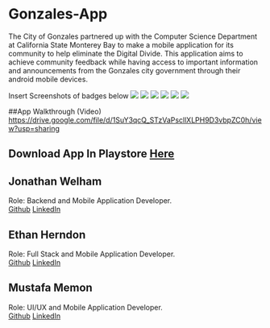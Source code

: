 # Gonzales-App
The City of Gonzales partnered up with the Computer Science Department at California State Monterey Bay to make a mobile application for its community to help eliminate the Digital Divide. This application aims to achieve community feedback while having access to important information and announcements from the Gonzales city government through their android mobile devices.

Insert Screenshots of badges below
![](https://img.shields.io/github/last-commit/Jonathan-Welham/CityOfGonzalessApp)
![](https://img.shields.io/github/repo-size/Jonathan-Welham/CityOfGonzalessApp)
![](https://img.shields.io/github/contributors/Jonathan-Welham/CityOfGonzalessApp)
![](https://img.shields.io/github/languages/top/Jonathan-Welham/CityOfGonzalessApp) 
![](https://img.shields.io/github/stars/Jonathan-Welham/CityOfGonzalessApp)
![](https://img.shields.io/github/forks/Jonathan-Welham/CityOfGonzalessApp?style=social)

<!-- # Game Images: -->    
<!-- <p float="left"> -->
<!--   <img src="https://raw.githubusercontent.com/HerndonE/RTS-Game-Using-Unity/main/Documents/Images/Image1.png" width="400" /> -->
<!--   <img src="https://raw.githubusercontent.com/HerndonE/RTS-Game-Using-Unity/main/Documents/Images/Image2.png" width="400" />  -->
<!--   <img src="https://raw.githubusercontent.com/HerndonE/RTS-Game-Using-Unity/main/Documents/Images/Image3.png" width="400" /> -->
<!--   <img src="https://raw.githubusercontent.com/HerndonE/RTS-Game-Using-Unity/main/Documents/Images/Image4.png" width="400" /> -->
<!-- </p> -->

##App Walkthrough (Video)
https://drive.google.com/file/d/1SuY3qcQ_STzVaPscllXLPH9D3vbpZC0h/view?usp=sharing

## Download App In Playstore [Here]()

## Jonathan Welham    
Role: Backend and Mobile Application Developer.    
[Github](https://github.com/Jonathan-Welham) 
[LinkedIn](https://www.linkedin.com/in/jwelham/)
   
## Ethan Herndon    
Role: Full Stack and Mobile Application Developer.    
[Github](https://github.com/HerndonE) 
[LinkedIn](https://www.linkedin.com/in/ethan-herndon-8ba950196/)

## Mustafa Memon    
Role: UI/UX and Mobile Application Developer.    
[Github](https://github.com/Mmemon21) 
[LinkedIn](https://www.linkedin.com/in/mustafa-memon/)

